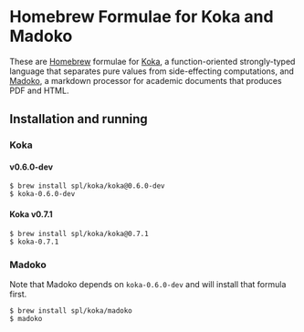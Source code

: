 # Homebrew Formulae for Koka and Madoko

These are [Homebrew] formulae for [Koka], a function-oriented strongly-typed
language that separates pure values from side-effecting computations, and
[Madoko], a markdown processor for academic documents that produces PDF and
HTML.

[Homebrew]: https://brew.sh/
[Koka]: https://github.com/koka-lang/koka
[Madoko]: https://www.madoko.net/

## Installation and running

### Koka

#### v0.6.0-dev

```
$ brew install spl/koka/koka@0.6.0-dev
$ koka-0.6.0-dev
```

#### Koka v0.7.1

```
$ brew install spl/koka/koka@0.7.1
$ koka-0.7.1
```

### Madoko

Note that Madoko depends on `koka-0.6.0-dev` and will install that formula
first.

```
$ brew install spl/koka/madoko
$ madoko
```
